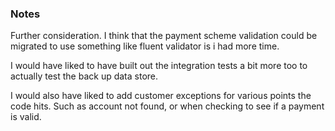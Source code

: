 ### Notes

Further consideration. I think that the payment scheme validation could be migrated to use something like fluent validator is i had more time.

I would have liked to have built out the integration tests a bit more too to actually test the back up data store.

I would also have liked to add customer exceptions for various points the code hits. Such as account not found, or when checking to see if a payment is valid.

